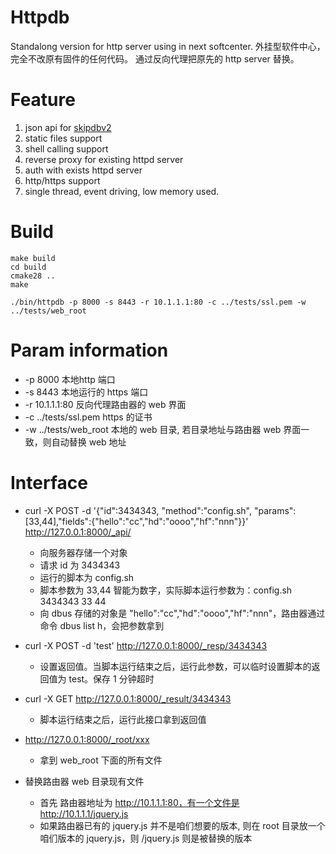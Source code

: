 # Httpdb

Standalong version for http server using in next softcenter.  外挂型软件中心，完全不改原有固件的任何代码。 通过反向代理把原先的 http server 替换。

# Feature

1. json api for [skipdbv2](https://github.com/koolshare/skipdbv2)
2. static files support
3. shell calling support
4. reverse proxy for existing httpd server
5. auth with exists httpd server
6. http/https support
7. single thread, event driving, low memory used.

# Build

```
make build
cd build
cmake28 ..
make

./bin/httpdb -p 8000 -s 8443 -r 10.1.1.1:80 -c ../tests/ssl.pem -w ../tests/web_root
```

# Param information

* -p 8000 本地http 端口
* -s 8443 本地运行的 https 端口
* -r 10.1.1.1:80 反向代理路由器的 web 界面
* -c ../tests/ssl.pem https 的证书
* -w ../tests/web_root 本地的 web 目录, 若目录地址与路由器 web 界面一致，则自动替换 web 地址

# Interface

* curl -X POST -d '{"id":3434343, "method":"config.sh", "params":[33,44],"fields":{"hello":"cc","hd":"oooo","hf":"nnn"}}' http://127.0.0.1:8000/_api/
  * 向服务器存储一个对象
  * 请求 id 为 3434343
  * 运行的脚本为 config.sh
  * 脚本参数为 33,44 智能为数字，实际脚本运行参数为：config.sh 3434343 33 44
  * 向 dbus 存储的对象是 "hello":"cc","hd":"oooo","hf":"nnn"，路由器通过命令 dbus list h，会把参数拿到

* curl -X POST -d 'test' http://127.0.0.1:8000/_resp/3434343
  * 设置返回值。当脚本运行结束之后，运行此参数，可以临时设置脚本的返回值为 test。保存 1 分钟超时

* curl -X GET http://127.0.0.1:8000/_result/3434343
  * 脚本运行结束之后，运行此接口拿到返回值

* http://127.0.0.1:8000/_root/xxx
  * 拿到 web_root 下面的所有文件

* 替换路由器 web 目录现有文件
  * 首先 路由器地址为 http://10.1.1.1:80，有一个文件是 http://10.1.1.1/jquery.js
  * 如果路由器已有的 jquery.js 并不是咱们想要的版本, 则在 root 目录放一个咱们版本的 jquery.js，则 /jquery.js 则是被替换的版本

